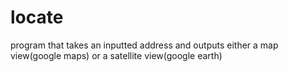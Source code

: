 # locate
program that takes an inputted address and outputs either a map view(google maps) or a satellite view(google earth)
